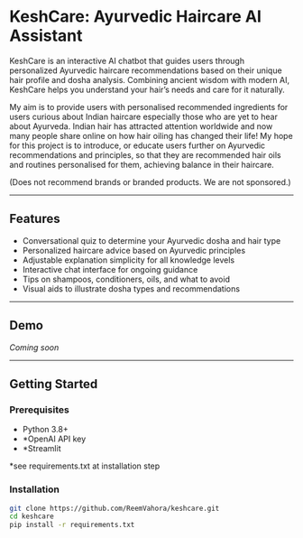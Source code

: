 # KeshCare: Ayurvedic Haircare AI Assistant

KeshCare is an interactive AI chatbot that guides users through personalized Ayurvedic haircare recommendations based on their unique hair profile and dosha analysis. Combining ancient wisdom with modern AI, KeshCare helps you understand your hair’s needs and care for it naturally.

My aim is to provide users with personalised recommended ingredients for users curious about Indian haircare especially those who are yet to hear about Ayurveda. Indian hair has attracted attention worldwide and now many people share online on how hair oiling has changed their life! My hope for this project is to introduce, or educate users further on Ayurvedic recommendations and principles, so that they are recommended hair oils and routines personalised for them, achieving balance in their haircare. 

(Does not recommend brands or branded products. We are not sponsored.)

---

## Features

- Conversational quiz to determine your Ayurvedic dosha and hair type
- Personalized haircare advice based on Ayurvedic principles
- Adjustable explanation simplicity for all knowledge levels
- Interactive chat interface for ongoing guidance
- Tips on shampoos, conditioners, oils, and what to avoid
- Visual aids to illustrate dosha types and recommendations

---

## Demo

*Coming soon*

---

## Getting Started

### Prerequisites

- Python 3.8+
- *OpenAI API key
- *Streamlit

*see requirements.txt at installation step

### Installation

```bash
git clone https://github.com/ReemVahora/keshcare.git
cd keshcare
pip install -r requirements.txt
